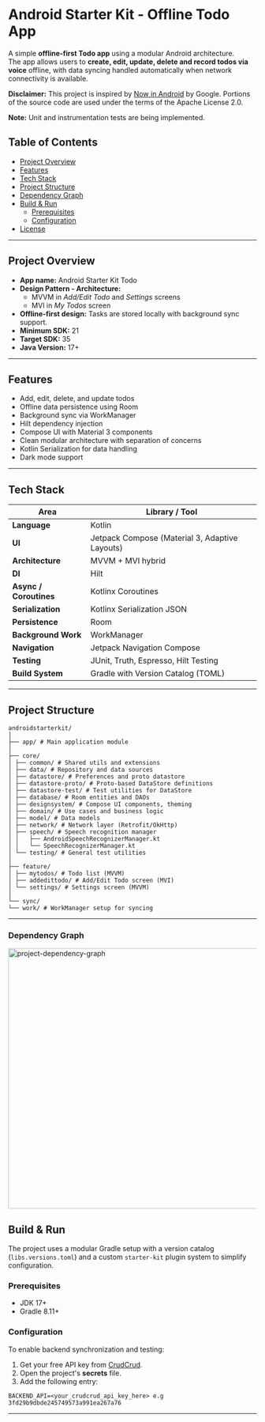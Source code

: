 # Android Starter Kit - Offline Todo App

A simple **offline-first Todo app** using a modular Android architecture.  
The app allows users to **create, edit, update, delete and record todos via voice** offline, with data syncing handled automatically when network connectivity is available.

**Disclaimer:** This project is inspired by [Now in Android](https://github.com/android/nowinandroid) by Google. Portions of the source code are used under the terms of the Apache License 2.0.

**Note:** Unit and instrumentation tests are being implemented.

## Table of Contents
- [Project Overview](#project-overview)
- [Features](#features)
- [Tech Stack](#tech-stack)
- [Project Structure](#project-structure)
- [Dependency Graph](#dependency-graph)
- [Build & Run](#build--run)
  - [Prerequisites](#prerequisites)
  - [Configuration](#configuration)
- [License](#license)
  
---

## Project Overview

- **App name:** Android Starter Kit Todo
- **Design Pattern - Architecture:**
  - MVVM in *Add/Edit Todo* and *Settings* screens
  - MVI in *My Todos* screen
- **Offline-first design:** Tasks are stored locally with background sync support.
- **Minimum SDK:** 21
- **Target SDK:** 35
- **Java Version:** 17+

---

## Features

- Add, edit, delete, and update todos
- Offline data persistence using Room
- Background sync via WorkManager
- Hilt dependency injection
- Compose UI with Material 3 components
- Clean modular architecture with separation of concerns
- Kotlin Serialization for data handling
- Dark mode support

---

## Tech Stack

| Area | Library / Tool |
|------|----------------|
| **Language** | Kotlin |
| **UI** | Jetpack Compose (Material 3, Adaptive Layouts) |
| **Architecture** | MVVM + MVI hybrid |
| **DI** | Hilt |
| **Async / Coroutines** | Kotlinx Coroutines |
| **Serialization** | Kotlinx Serialization JSON |
| **Persistence** | Room |
| **Background Work** | WorkManager |
| **Navigation** | Jetpack Navigation Compose |
| **Testing** | JUnit, Truth, Espresso, Hilt Testing |
| **Build System** | Gradle with Version Catalog (TOML) |

---

## Project Structure

```
androidstarterkit/
│
├── app/ # Main application module
│
├── core/
│ ├── common/ # Shared utils and extensions
│ ├── data/ # Repository and data sources
│ ├── datastore/ # Preferences and proto datastore
│ ├── datastore-proto/ # Proto-based DataStore definitions
│ ├── datastore-test/ # Test utilities for DataStore
│ ├── database/ # Room entities and DAOs
│ ├── designsystem/ # Compose UI components, theming
│ ├── domain/ # Use cases and business logic
│ ├── model/ # Data models
│ ├── network/ # Network layer (Retrofit/OkHttp)
│ ├── speech/ # Speech recognition manager
│ │   ├── AndroidSpeechRecognizerManager.kt
│ │   └── SpeechRecognizerManager.kt
│ └── testing/ # General test utilities
│
├── feature/
│ ├── mytodos/ # Todo list (MVVM)
│ ├── addedittodo/ # Add/Edit Todo screen (MVI)
│ └── settings/ # Settings screen (MVVM)
│
└── sync/
└── work/ # WorkManager setup for syncing
```
---

### Dependency Graph
<img width="1373" height="527" alt="project-dependency-graph" src="https://github.com/user-attachments/assets/c96ced8f-bbf7-496d-bffe-85e3934cb173" />

## Build & Run

The project uses a modular Gradle setup with a version catalog (`libs.versions.toml`) and a custom `starter-kit` plugin system to simplify configuration.

### Prerequisites
- JDK 17+  
- Gradle 8.11+  

### Configuration

To enable backend synchronization and testing:
1. Get your free API key from [CrudCrud](https://www.crudcrud.com/).
2. Open the project's **secrets** file.
3. Add the following entry:
```
BACKEND_API=<your_crudcrud_api_key_here> e.g 3fd29b9dbde245749573a991ea267a76
```
---
